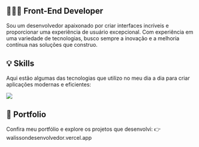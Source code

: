 ## 👩🏻‍💻 Front-End Developer
Sou um desenvolvedor apaixonado por criar interfaces incríveis e proporcionar uma experiência de usuário excepcional. Com experiência em uma variedade de tecnologias, busco sempre a inovação e a melhoria contínua nas soluções que construo.

## 💡 Skills
Aqui estão algumas das tecnologias que utilizo no meu dia a dia para criar aplicações modernas e eficientes:

<img src="https://skillicons.dev/icons?i=html,css,js,ts,nodejs,php,react,vue,sass,tailwind,bootstrap,mongodb,git,wordpress&perline=14" />

## 🔗 Portfolio
Confira meu portfólio e explore os projetos que desenvolvi:
👉 walissondesenvolvedor.vercel.app
